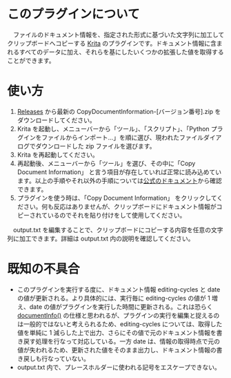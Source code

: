 # このプラグインについて
　ファイルのドキュメント情報を、指定された形式に基づいた文字列に加工してクリップボードへコピーする [Krita](https://krita.org/jp/) のプラグインです。ドキュメント情報に含まれるすべてのデータに加え、それらを基にしたいくつかの拡張した値を取得することができます。

# 使い方
1. [Releases](https://github.com/user126179663/Krita-plugin-Copy-Document-Information/releases) から最新の CopyDocumentInformation-[バージョン番号].zip をダウンロードしてください。
2. Krita を起動し、メニューバーから「ツール」、「スクリプト」、「Python プラグインをファイルからインポート...」を順に選び、現われたファイルダイアログでダウンロードした zip ファイルを選びます。
3. Krita を再起動してください。
4. 再起動後、メニューバーから「ツール」を選び、その中に「Copy Document Information」 と言う項目が存在していれば正常に読み込めています。以上の手順やそれ以外の手順については[公式のドキュメント](https://docs.krita.org/en/user_manual/python_scripting/)から確認できます。
5. プラグインを使う時は、「Copy Document Information」 をクリックしてください。何も反応はありませんが、クリップボードにドキュメント情報がコピーされているのでそれを貼り付けをして使用してください。

　output.txt を編集することで、クリップボードにコピーする内容を任意の文字列に加工できます。詳細は output.txt 内の説明を確認してください。

# 既知の不具合
+ このプラグインを実行する度に、ドキュメント情報 editing-cycles と date の値が更新される。より具体的には、実行毎に editing-cycles の値が 1 増え、date の値がプラグインを実行した時間に更新される。これは恐らく [documentInfo()](https://api.kde.org/krita/html/classDocument.html#a9b6e49c77a3be2057cc8d051543319bf) の仕様と思われるが、プラグインの実行を編集と捉えるのは一般的ではないと考えられるため、editing-cycles については、取得した値を単純に 1 減らした上で出力、さらにその値で元のドキュメント情報を書き戻す処理を行なって対応している。一方 date は、情報の取得時点で元の値が失われるため、更新された値をそのまま出力し、ドキュメント情報の書き戻しも行なっていない。
+ output.txt 内で、プレースホルダーに使われる記号をエスケープできない。